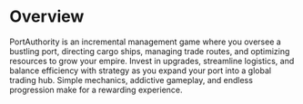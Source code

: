 # Overview
PortAuthority is an incremental management game where you oversee a bustling port, directing cargo ships, managing trade routes, and optimizing resources to grow your empire. Invest in upgrades, streamline logistics, and balance efficiency with strategy as you expand your port into a global trading hub. Simple mechanics, addictive gameplay, and endless progression make for a rewarding experience.
